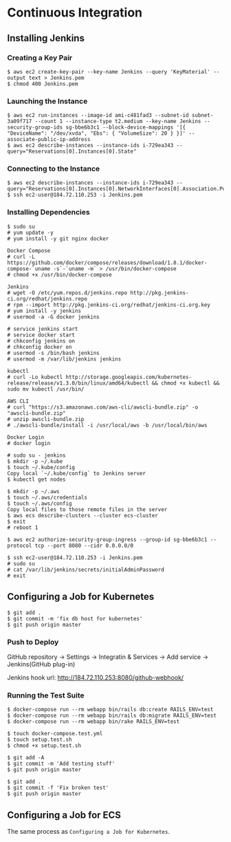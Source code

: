# Continuous Integration

## Installing Jenkins

### Creating a Key Pair

```
$ aws ec2 create-key-pair --key-name Jenkins --query 'KeyMaterial' --output text > Jenkins.pem
$ chmod 400 Jenkins.pem
```

### Launching the Instance

```
$ aws ec2 run-instances --image-id ami-c481fad3 --subnet-id subnet-3a09f717 --count 1 --instance-type t2.medium --key-name Jenkins --security-group-ids sg-bbe6b3c1 --block-device-mappings '[{ "DeviceName": "/dev/xvda", "Ebs": { "VolumeSize": 20 } }]' --associate-public-ip-address
$ aws ec2 describe-instances --instance-ids i-729ea343 --query="Reservations[0].Instances[0].State"
```

### Connecting to the Instance

```
$ aws ec2 describe-instances --instance-ids i-729ea343 --query="Reservations[0].Instances[0].NetworkInterfaces[0].Association.PublicIp"
$ ssh ec2-user@184.72.110.253 -i Jenkins.pem
```

### Installing Dependencies

```
$ sudo su
# yum update -y
# yum install -y git nginx docker

Docker Compose
# curl -L https://github.com/docker/compose/releases/download/1.8.1/docker-compose-`uname -s`-`uname -m` > /usr/bin/docker-compose
# chmod +x /usr/bin/docker-compose

Jenkins
# wget -O /etc/yum.repos.d/jenkins.repo http://pkg.jenkins-ci.org/redhat/jenkins.repo
# rpm --import http://pkg.jenkins-ci.org/redhat/jenkins-ci.org.key
# yum install -y jenkins
# usermod -a -G docker jenkins

# service jenkins start
# service docker start
# chkconfig jenkins on
# chkconfig docker on
# usermod -s /bin/bash jenkins
# usermod -m /var/lib/jenkins jenkins

kubectl
# curl -Lo kubectl http://storage.googleapis.com/kubernetes-release/release/v1.3.0/bin/linux/amd64/kubectl && chmod +x kubectl && sudo mv kubectl /usr/bin/

AWS CLI
# curl "https://s3.amazonaws.com/aws-cli/awscli-bundle.zip" -o "awscli-bundle.zip"
# unzip awscli-bundle.zip
# ./awscli-bundle/install -i /usr/local/aws -b /usr/local/bin/aws

Docker Login
# docker login

# sudo su - jenkins
$ mkdir -p ~/.kube
$ touch ~/.kube/config
Copy local `~/.kube/config` to Jenkins server
$ kubectl get nodes

$ mkdir -p ~/.aws
$ touch ~/.aws/credentials
$ touch ~/.aws/config
Copy local files to those remote files in the server
$ aws ecs describe-clusters --cluster ecs-cluster
$ exit
# reboot 1

$ aws ec2 authorize-security-group-ingress --group-id sg-bbe6b3c1 --protocol tcp --port 8080 --cidr 0.0.0.0/0

$ ssh ec2-user@184.72.110.253 -i Jenkins.pem
# sudo su
# cat /var/lib/jenkins/secrets/initialAdminPassword
# exit
```

## Configuring a Job for Kubernetes

```
$ git add .
$ git commit -m 'fix db host for kubernetes'
$ git push origin master
```

### Push to Deploy

GitHub repository -> Settings -> Integratin & Services -> Add service -> Jenkins(GitHub plug-in)

Jenkins hook url:
http://184.72.110.253:8080/github-webhook/

### Running the Test Suite

```
$ docker-compose run --rm webapp bin/rails db:create RAILS_ENV=test
$ docker-compose run --rm webapp bin/rails db:migrate RAILS_ENV=test
$ docker-compose run --rm webapp bin/rake RAILS_ENV=test

$ touch docker-compose.test.yml
$ touch setup.test.sh
$ chmod +x setup.test.sh

$ git add -A
$ git commit -m 'Add testing stuff'
$ git push origin master

$ git add .
$ git commit -f 'Fix broken test'
$ git push origin master
```

## Configuring a Job for ECS

The same process as `Configuring a Job for Kubernetes`.
